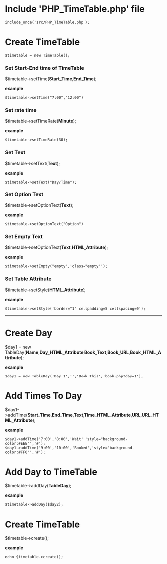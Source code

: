 # Include 'PHP\_TimeTable.php' file #

```
include_once('src/PHP_TimeTable.php');
```

# Create TimeTable #

```
$timetable = new TimeTable();
```

### Set Start-End time of TimeTable ###

$timetable->setTime(**Start\_Time**,**End\_Time**);

**example**
```
$timetable->setTime("7:00","12:00");
```

### Set rate time ###

$timetable->setTimeRate(**Minute**);

**example**
```
$timetable->setTimeRate(30);
```

### Set Text ###

$timetable->setText(**Text**);

**example**
```
$timetable->setText("Day/Time");
```

### Set Option Text ###

$timetable->setOptionText(**Text**);

**example**
```
$timetable->setOptionText("Option");
```

### Set Empty Text ###

$timetable->setOptionText(**Text**,**HTML\_Attribute**);

**example**
```
$timetable->setEmpty("empty",'class="empty"');
```

### Set Table Attribute ###

$timetable->setStyle(**HTML\_Attribute**);

**example**
```
$timetable->setStyle('border="1" cellpadding=5 cellspacing=0');
```



---



# Create Day #

$day1 = new TableDay(**Name**,**Day\_HTML\_Attribute**,**Book\_Text**,**Book\_URL**,**Book\_HTML\_Attribute**);

**example**
```
$day1 = new TableDay('Day 1','','Book This','book.php?day=1');
```


# Add Times To Day #

$day1->addTime(**Start\_Time**,**End\_Time**,**Text**,**Time\_HTML\_Attribute**,**URL**,**URL\_HTML\_Attribute**);

**example**
```
$day1->addTime('7:00','8:00','Wait','style="background-color:#EEE"','#');
$day1->addTime('9:00','10:00','Booked','style="background-color:#FF0"','#');
```

# Add Day to TimeTable #

$timetable->addDay(**TableDay**);

**example**
```
$timetable->addDay($day2);
```

# Create TimeTable #

$timetable->create();

**example**
```
echo $timetable->create();
```